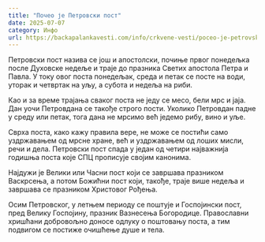 ```yaml
---
title: "Почео је Петровски пост"
date: 2025-07-07
category: Инфо
url: https://backapalankavesti.com/info/crkvene-vesti/poceo-je-petrovski-post/
---
```


Петровски пост назива се још и апостолски, почиње првог понедељка после Духовске недеље и траје до празника Светих апостола Петра и Павла. У току овог поста понедељак, среда и петак се посте на води, уторак и четвртак на уљу, а субота и недеља на риби.

Као и за време трајања сваког поста не једу се месо, бели мрс и јаја. Дан уочи Петровдана се такође строго пости. Уколико Петровдан падне у среду или петак, тога дана не мрсимо већ једемо рибу, вино и уље.

Сврха поста, како кажу правила вере, не може се постићи само уздржавањем од мрсне хране, већ и уздржавањем од лоших мисли, речи и дела. Петровски пост спада у један од четири најважнија годишња поста које СПЦ прописује својим канонима.

Најдужи је Велики или Часни пост који се завршава празником Васкрсења, а потом Божићни пост који, такође, траје више недеља и завршава се празником Христовог Рођења.

Осим Петровског, у летњем периоду се поштује и Госпојински пост, пред Велику Госпојину, празник Вазнесења Богородице. Православни хришћани добровољно доносе одлуку о поштовању поста, а тим подвигом се постиже очишћење душе и тела.
